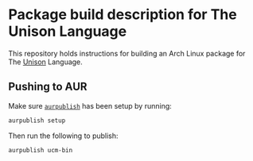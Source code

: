 # Package build description for The Unison Language

This repository holds instructions for building an Arch Linux package for The [Unison] Language.

[Unison]: https://www.unisonweb.org

## Pushing to AUR

Make sure [`aurpublish`][1] has been setup by running:

```sh
aurpublish setup
```

Then run the following to publish:


```
aurpublish ucm-bin
```

[1]: https://github.com/eli-schwartz/aurpublish
